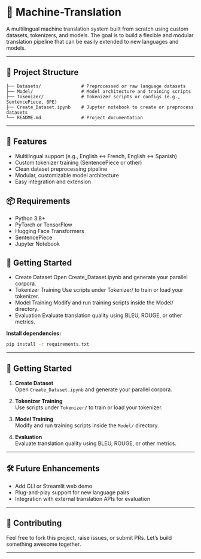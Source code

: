 
# 🧠 Machine-Translation

A multilingual machine translation system built from scratch using custom datasets, tokenizers, and models. The goal is to build a flexible and modular translation pipeline that can be easily extended to new languages and models.

---

## 📁 Project Structure

```
├── Datasets/               # Preprocessed or raw language datasets  
├── Model/                  # Model architecture and training scripts  
├── Tokenizer/              # Tokenizer scripts or configs (e.g., SentencePiece, BPE)  
├── Create_Dataset.ipynb    # Jupyter notebook to create or preprocess datasets  
└── README.md               # Project documentation  
```

---

## 🔧 Features

- Multilingual support (e.g., English ↔ French, English ↔ Spanish)  
- Custom tokenizer training (SentencePiece or other)  
- Clean dataset preprocessing pipeline  
- Modular, customizable model architecture  
- Easy integration and extension


## 📦 Requirements

- Python 3.8+  
- PyTorch or TensorFlow  
- Hugging Face Transformers  
- SentencePiece  
- Jupyter Notebook

  
## 🚀 Getting Started
- Create Dataset
Open Create_Dataset.ipynb and generate your parallel corpora.
- Tokenizer Training
Use scripts under Tokenizer/ to train or load your tokenizer.
- Model Training
Modify and run training scripts inside the Model/ directory.
- Evaluation
Evaluate translation quality using BLEU, ROUGE, or other metrics.



**Install dependencies:**

```bash
pip install -r requirements.txt
```

---

## 🚀 Getting Started

1. **Create Dataset**  
   Open `Create_Dataset.ipynb` and generate your parallel corpora.

2. **Tokenizer Training**  
   Use scripts under `Tokenizer/` to train or load your tokenizer.

3. **Model Training**  
   Modify and run training scripts inside the `Model/` directory.

4. **Evaluation**  
   Evaluate translation quality using BLEU, ROUGE, or other metrics.

---


## 🛠️ Future Enhancements

- Add CLI or Streamlit web demo  
- Plug-and-play support for new language pairs  
- Integration with external translation APIs for evaluation

---

## 🤝 Contributing

Feel free to fork this project, raise issues, or submit PRs. Let’s build something awesome together.

---
